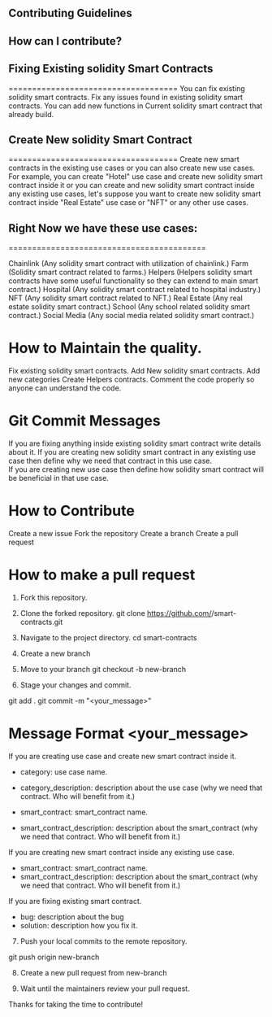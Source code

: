 ## Contributing Guidelines

## How can I contribute?


## Fixing Existing solidity Smart Contracts
====================================
You can fix existing solidity smart contracts. Fix any issues found in existing solidity smart contracts. You can add new functions in Current solidity smart contract that already build.


## Create New solidity Smart Contract
====================================
Create new smart contracts in the existing use cases or you can also create new use cases. For example, you can create "Hotel" use case and create new solidity smart contract inside it or you can create and new solidity smart contract inside any existing use cases, let's suppose you want to create new solidity smart contract inside "Real Estate" use case or "NFT" or any other use cases.  



## Right Now we have these use cases:
==========================================

Chainlink (Any solidity smart contract with utilization of chainlink.)
Farm (Solidity smart contract related to farms.)
Helpers (Helpers solidity smart contracts have some useful functionality so they can extend to main smart contract.)
Hospital (Any solidity smart contract related to hospital industry.)
NFT (Any solidity smart contract related to NFT.)
Real Estate (Any real estate solidity smart contract.)
School  (Any school related solidity smart contract.)
Social Media (Any social media related solidity smart contract.)


How to Maintain the quality.
====================================
Fix existing solidity smart contracts.
Add New solidity smart contracts.
Add new categories
Create Helpers contracts.
Comment the code properly so anyone can understand the code.

Git Commit Messages
=====================================
If you are fixing anything inside existing solidity smart contract write details about it.
If you are creating new solidity smart contract in any existing use case then define why we need that contract in this use case.   
If you are creating new use case then define how solidity smart contract will be beneficial in that use case.

How to Contribute
===============================
Create a new issue
Fork the repository
Create a branch
Create a pull request

How to make a pull request 
================================
1. Fork this repository.

2. Clone the forked repository.
git clone https://github.com/<your-username>/smart-contracts.git

3. Navigate to the project directory.
cd smart-contracts

4. Create a new branch

5. Move to your branch
git checkout -b new-branch

6. Stage your changes and commit.

git add .
git commit -m "<your_message>"

Message Format <your_message>
===================

If you are creating use case and create new smart contract inside it.

- category: use case name.
- category_description: description about the use case  (why we need that contract. Who will benefit from it.)

- smart_contract: smart_contract name.
- smart_contract_description: description about the smart_contract (why we need that contract. Who will benefit from it.)

If you are creating new smart contract inside any existing use case.

- smart_contract: smart_contract name.
- smart_contract_description: description about the smart_contract (why we need that contract. Who will benefit from it.)

If you are fixing existing smart contract.

- bug: description about the bug
- solution: description how you fix it.

7. Push your local commits to the remote repository.

git push origin new-branch

8. Create a new pull request from new-branch

9. Wait until the maintainers review your pull request.

Thanks for taking the time to contribute!
